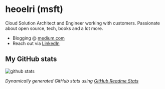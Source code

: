 # heoelri (msft)

Cloud Solution Architect and Engineer working with customers. Passionate about open source, tech, books and a lot more.

- Blogging @ [medium.com](https://heyko.medium.com/)
- Reach out via [LinkedIn](https://www.linkedin.com/in/heyko/)

<!--
**heoelri/heoelri** is a ✨ _special_ ✨ repository because its `README.md` (this file) appears on your GitHub profile.

Here are some ideas to get you started:

- 🔭 I’m currently working on ...
- 🌱 I’m currently learning ...
- 👯 I’m looking to collaborate on ...
- 🤔 I’m looking for help with ...
- 💬 Ask me about ...
- 📫 How to reach me: ...
- 😄 Pronouns: ...
- ⚡ Fun fact: ...
-->

## My GitHub stats

![github stats](https://github-readme-stats.vercel.app/api?username=heoelri&count_private=true&show_icons=true)

_Dynamically generated GitHub stats using [GitHub Readme Stats](https://github.com/anuraghazra/github-readme-stats)_
